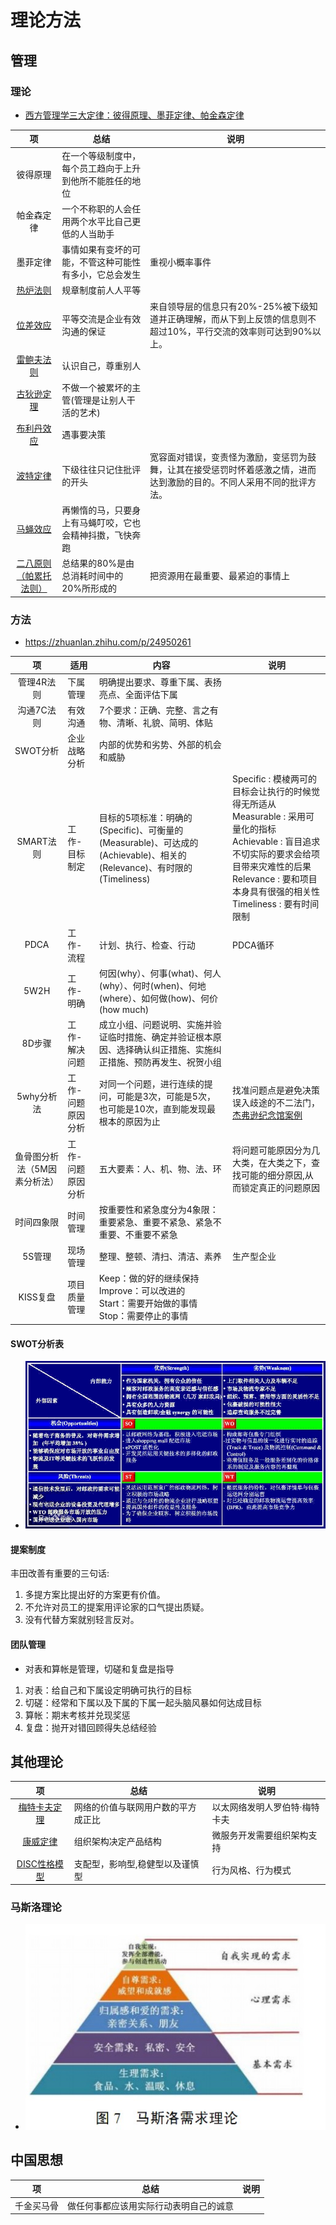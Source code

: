 # 理论方法

## 管理
### 理论
* [西方管理学三大定律：彼得原理、墨菲定律、帕金森定律](http://www.chinavalue.net/Management/Blog/2007-8-2/16069.aspx)

| 项 | 总结 | 说明 |
| :-: | - | - |
| 彼得原理 | 在一个等级制度中，每个员工趋向于上升到他所不能胜任的地位 |  |
| 帕金森定律 | 一个不称职的人会任用两个水平比自己更低的人当助手 |  |
| 墨菲定律 | 事情如果有变坏的可能，不管这种可能性有多小，它总会发生 | 重视小概率事件 |
| [热炉法则](https://wiki.mbalib.com/wiki/%E7%83%AD%E7%82%89%E6%B3%95%E5%88%99) | 规章制度前人人平等 |  |
| [位差效应](https://wiki.mbalib.com/wiki/%E6%B2%9F%E9%80%9A%E7%9A%84%E4%BD%8D%E5%B7%AE%E6%95%88%E5%BA%94) | 平等交流是企业有效沟通的保证 | 来自领导层的信息只有20%-25%被下级知道并正确理解，而从下到上反馈的信息则不超过10%，平行交流的效率则可达到90%以上。 |
| [雷鲍夫法则](https://wiki.mbalib.com/wiki/%E9%9B%B7%E9%B2%8D%E5%A4%AB%E6%B3%95%E5%88%99) | 认识自己，尊重别人 |  |
| [古狄逊定理](https://wiki.mbalib.com/wiki/%E5%8F%A4%E7%8B%84%E9%80%8A%E5%AE%9A%E7%90%86) | 不做一个被累坏的主管(管理是让别人干活的艺术) |  |
| [布利丹效应](https://wiki.mbalib.com/wiki/%E5%B8%83%E5%88%A9%E4%B8%B9%E6%95%88%E5%BA%94) | 遇事要决策 |  |
| [波特定律](https://wiki.mbalib.com/wiki/%E6%B3%A2%E7%89%B9%E5%AE%9A%E5%BE%8B) | 下级往往只记住批评的开头 | 宽容面对错误，变责怪为激励，变惩罚为鼓舞，让其在接受惩罚时怀着感激之情，进而达到激励的目的。不同人采用不同的批评方法。 |
| [马蝇效应](https://wiki.mbalib.com/wiki/%E9%A9%AC%E8%9D%87%E6%95%88%E5%BA%94) | 再懒惰的马，只要身上有马蝇叮咬，它也会精神抖擞，飞快奔跑 |  |
| [二八原则（帕累托法则）]() | 总结果的80%是由总消耗时间中的20%所形成的 | 把资源用在最重要、最紧迫的事情上 |

### 方法
* https://zhuanlan.zhihu.com/p/24950261

| 项 | 适用 | 内容 | 说明 |
| :-: | - | - | - |
| 管理4R法则 | 下属管理 | 明确提出要求、尊重下属、表扬亮点、全面评估下属 |  |
| 沟通7C法则 | 有效沟通 | 7个要求：正确、完整、言之有物、清晰、礼貌、简明、体贴 |  |
| SWOT分析 | 企业战略分析 | 内部的优势和劣势、外部的机会和威胁 |  |
| SMART法则 | 工作-目标制定 | 目标的5项标准：明确的(Specific)、可衡量的(Measurable)、可达成的(Achievable)、相关的(Relevance)、有时限的(Timeliness) | Specific : 模棱两可的目标会让执行的时候觉得无所适从 <br> Measurable : 采用可量化的指标 <br> Achievable : 盲目追求不切实际的要求会给项目带来灾难性的后果 <br> Relevance : 要和项目本身具有很强的相关性 <br> Timeliness : 要有时间限制 |
| PDCA | 工作-流程 | 计划、执行、检查、行动 | PDCA循环 |
| 5W2H | 工作-明确 | 何因(why）、何事(what)、何人(why）、何时(when)、何地(where）、如何做(how)、何价(how much) |  |
| 8D步骤 | 工作-解决问题 | 成立小组、问题说明、实施并验证临时措施、确定并验证根本原因、选择确认纠正措施、实施纠正措施、预防再发生、祝贺小组 |  |
| 5why分析法 | 工作-问题原因分析 | 对同一个问题，进行连续的提问，可能是3次，可能是5次，也可能是10次，直到能发现最根本的原因为止 | 找准问题点是避免决策误入歧途的不二法门，[杰弗逊纪念馆案例](https://zhuanlan.zhihu.com/p/28506456) |
| 鱼骨图分析法（5M因素分析法） | 工作-问题原因分析 | 五大要素：人、机、物、法、环 | 将问题可能原因分为几大类，在大类之下，查找可能的细分原因,从而锁定真正的问题原因 |
| 时间四象限 | 时间管理 | 按重要性和紧急度分为4象限：重要紧急、重要不紧急、紧急不重要、不重要不紧急 |  |
| 5S管理 | 现场管理 | 整理、整顿、清扫、清洁、素养 | 生产型企业 |
| KISS复盘 | 项目质量管理 | Keep：做的好的继续保持 <br> Improve：可以改进的 <br> Start：需要开始做的事情 <br> Stop：需要停止的事情 |  |

#### SWOT分析表
* ![](../s/kb/swot.webp)

#### 提案制度
丰田改善有重要的三句话:
1. 多提方案比提出好的方案更有价值。
1. 不允许对员工的提案用评论家的口气提出质疑。
1. 没有代替方案就别轻言反对。

#### 团队管理
* 对表和算帐是管理，切磋和复盘是指导

1. 对表：给自己和下属设定明确可执行的目标
1. 切磋：经常和下属以及下属的下属一起头脑风暴如何达成目标
1. 算帐：期末考核并兑现奖惩
1. 复盘：抛开对错回顾得失总结经验

## 其他理论
| 项 | 总结 | 说明 |
| :-: | - | - |
| [梅特卡夫定理](https://baike.baidu.com/item/%E6%A2%85%E7%89%B9%E5%8D%A1%E5%A4%AB%E5%AE%9A%E7%90%86/5195301) | 网络的价值与联网用户数的平方成正比 | 以太网络发明人罗伯特·梅特卡夫 |
| [康威定律](https://yq.aliyun.com/articles/8611) | 组织架构决定产品结构 | 微服务开发需要组织架构支持 |
| [DISC性格模型](https://zhuanlan.zhihu.com/p/347001659) | 支配型，影响型,稳健型以及谨慎型 | 行为风格、行为模式 |

### 马斯洛理论
* ![](../s/kb/maslow.jpg)

## 中国思想
| 项 | 总结 | 说明 |
| :-: | - | - |
| 千金买马骨 | 做任何事都应该用实际行动表明自己的诚意 |  |
